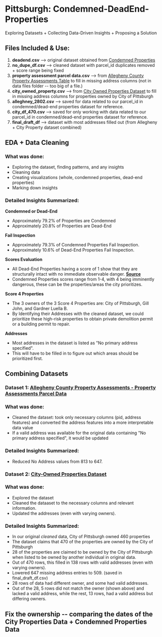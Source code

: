 # Pittsburgh: Condemned-DeadEnd-Properties
Exploring Datasets + Collecting Data-Driven Insights + Proposing a Solution

## Files Included & Use:
1. **deadend.csv** --> original dataset obtained from [Condemned Properties](https://data.wprdc.org/dataset/condemned-properties/resource/0a963f26-eb4b-4325-bbbc-3ddf6a871410)
2. **no_dupe_df.csv** --> cleaned dataset with parcel_id duplicates removed + score range being fixed
3. **property assessment parcel data.csv** --> from [Allegheny County Property Assessments Table](https://data.wprdc.org/dataset/property-assessments) to fill in missing address columns (not in data files folder -- too big of a file.)
4. **city_owned_property.csv** --> from [City Owned Properties Dataset](https://data.wprdc.org/dataset/city-owned-properties/resource/e1dcee82-9179-4306-8167-5891915b62a7) to fill in missing address columns for properties owned by City of Pittsburgh
5. **alleghney_2802.csv** --> saved for data related to our parcel_id in condemned/dead-end properties dataset for reference. 
6. **city_df_470.csv** --> saved for only working with data related to our parcel_id in condemned/dead-end properties dataset for reference.
7. **final_draft_df** --> dataset with most addresses filled out (from Allegheny + City Property dataset combined)


## EDA + Data Cleaning 
### What was done:
- Exploring the dataset, finding patterns, and any insights
- Cleaning data
- Creating visualizations (whole, condemned properties, dead-end properties)
- Marking down insights

### Detailed Insights Summarized:
**Condemned or Dead-End**
- Approximately 79.2% of Properties are Condemned
- Approximately 20.8% of Properties are Dead-End

**Fail Inspection**
- Approximately 79.3% of Condemned Properties Fail Inspection.
- Approximately 10.6% of Dead-End Properties Fail Inspection.

**Scores Evaluation**
*   All Dead-End Properties having a score of 1 show that they are structurally intact with no immediate observable danger. **[Source](https://engage.pittsburghpa.gov/pli-demolition-engagement)**
*   Condemned Properties scores range from 1-4, with 4 being imminently dangerous, these can be the properties/areas the city prioritizes.

**Score 4 Properties**
*   The 3 owners of the 3 Score 4 Properties are: City of Pittsburgh, Gill John, and Gardner Luella B.
*   By Identifying their Addresses with the cleaned dataset, we could prioritize these high-risk properties to obtain private demolition permit or a building permit to repair.

**Addresses**
*   Most addresses in the dataset is listed as "No primary address specified". 
*   This will have to be filled in to figure out which areas should be prioritized first.


## Combining Datasets
### **Dataset 1: [Allegheny County Property Assessments - Property Assessments Parcel Data](https://data.wprdc.org/dataset/property-assessments/resource/9a1c60bd-f9f7-4aba-aeb7-af8c3aaa44e5)**
### What was done:
- Cleaned the dataset: took only necessary columns (pid, address features) and converted the address features into a more interpretable data value
- If a valid address was available for the original data containing "No primary address specified", it would be updated

### Detailed Insights Summarized:
- Reduced No Address values from 813 to 647.


### **Dataset 2: [City-Owned Properties Dataset](https://data.wprdc.org/dataset/city-owned-properties/resource/e1dcee82-9179-4306-8167-5891915b62a7)**
### What was done:
- Explored the dataset
- Cleaned the dataaset to the necessary columns and relevant information.
- Updated the addresses (even with varying owners). 

### Detailed Insights Summarized:
- In our original *cleaned* data, City of Pittsburgh owned 460 properties
- The dataset claims that 470 of the properties are owned by the City of Pittsburgh
- 28 of the properties are claimed to be owned by the City of Pittsburgh when listed to be owned by another individual in original data.
- Out of 470 rows, this filled in 138 rows with valid addresses (even with varying owners). 
- Lowered 647 missing address entries to 509. (saved in final_draft_df.csv)
- 28 rows of data had different owner, and some had valid addresses.
- Out of the 28, 5 rows did not match the owner (shown above) and lacked a valid address, while the rest, 13 rows, had a valid address but differing owners.

## Fix the ownership -- comparing the dates of the City Properties Data + Condemned Properties Data

